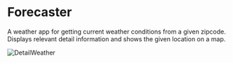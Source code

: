 # Forecaster

A weather app for getting current weather conditions from a given zipcode.  Displays relevant detail information and shows the given location on a map.

![DetailWeather]()
